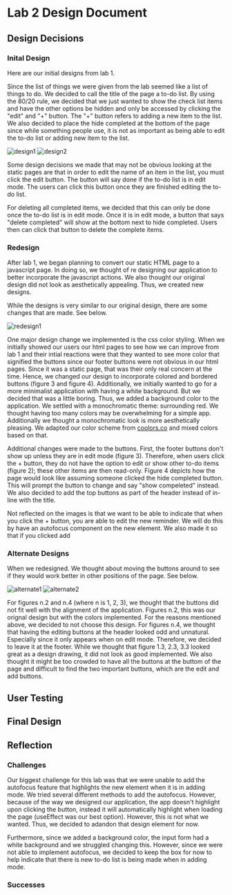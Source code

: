 # Lab 2 Design Document

## Design Decisions

### Inital Design

Here are our initial designs from lab 1. 

Since the list of things we were given from the lab seemed like a list of things to do. We decided to call the title of the page a to-do list. By using the 80/20 rule, we decided that we just wanted to show the check list items and have the other options be hidden and only be accessed by clicking the "edit" and "+" button. The "+" button refers to adding a new item to the list. We also decided to place the hide completed at the bottom of the page since while something people use, it is not as important as being able to edit the to-do list or adding new item to the list.

![design1](images/design-page1.png)
![design2](images/design-page2.png)

Some design decisions we made that may not be obvious looking at the static pages are that in order to edit the name of an item in the list, you must click the edit button. The button will say done if the to-do list is in edit mode. The users can click this button once they are finished editing the to-do list.

For deleting all completed items, we decided that this can only be done once the to-do list is in edit mode. Once it is in edit mode, a button that says "delete completed" will show at the bottom next to hide completed. Users then can click that button to delete the complete items. 

### Redesign

After lab 1, we began planning to convert our static HTML page to a javascript page. In doing so, we thought of re designing our application to better incorporate the javascript actions. We also thought our original design did not look as aesthetically appealing. Thus, we created new designs.

While the designs is very similar to our original design, there are some changes that are made. See below.

![redesign1](images/redesign.png)

One major design change we implemented is the css color styling. When we initially showed our users our html pages to see how we can improve from lab 1 and their intial reactions were that they wanted to see more color that signified the buttons since our footer buttons were not obvious in our html pages. Since it was a static page, that was their only real concern at the time. Hence, we changed our design to incorporate colored and bordered buttons (figure 3 and figure 4). Additionally, we initially wanted to go for a more minimalist application with having a white background. But we decided that was a little boring. Thus, we added a background color to the application. We settled with a monochromatic theme: surrounding red. We thought having too many colors may be overwhelming for a simple app. Additionally we thought a monochromatic look is  more aesthetically pleasing. We adapted our color scheme from [coolors.co](https://coolors.co/ffcdb2-ffb4a2-e5989b-b5838d-6d6875) and mixed colors based on that. 

Additional changes were made to the buttons. First, the footer buttons don't show up unless they are in edit mode (figure 3). Therefore, when users click the + button, they do not have the option to edit or show other to-do items (figure 2); these other items are then read-only. Figure 4 depicts how the page would look like assuming someone clicked the hide completed button. This will prompt the button to change and say "show compeleted" instead. We also decided to add the top buttons as part of the header instead of in-line with the title.

Not reflected on the images is that we want to be able to indicate that when you click the + button, you are able to edit the new reminder. We will do this by have an autofocus component on the new element. We also made it so that if you clicked add

### Alternate Designs

When we redesigned. We thought about moving the buttons around to see if they would work better in other positions of the page. See below.

![alternate1](images/altdesign1.png)
![alternate2](images/altdesign2.png)

For figures n.2 and n.4 (where n is 1, 2, 3), we thought that the buttons did not fit well with the alignment of the application. Figures n.2, this was our orignal design but with the colors implemented. For the reasons mentioned above, we decided to not choose this design. For figures n.4, we thought that having the editing buttons at the header looked odd and unnatural. Especially since it only appears when on edit mode. Therefore, we decided to leave it at the footer. While we thought that figure 1.3, 2.3, 3.3 looked great as a design drawing, it did not look as good implemented. We also thought it might be too crowded to have all the buttons at the buttom of the page and difficult to find the two important buttons, which are the edit and add buttons. 

## User Testing

## Final Design




## Reflection
### Challenges

Our biggest challenge for this lab was that we were unable to add the autofocus feature that highlights the new element when it is in adding mode. We tried several different methods to add the autofocus. However, because of the way we designed our application, the app doesn't highlight upon clicking the button, instead it will automatically highlight when loading the page (useEffect was our best option). However, this is not what we wanted. Thus, we decided to adandon that design element for now.

Furthermore, since we added a background color, the input form had a white background and we struggled changing this. However, since we were not able to implement autofocus, we decided to keep the box for now to help indicate that there is new to-do list is being made when in adding mode.

### Successes
